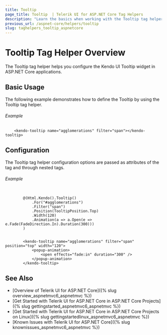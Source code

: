 ```yaml
---
title: Tooltip 
page_title: Tooltip  | Telerik UI for ASP.NET Core Tag Helpers
description: "Learn the basics when working with the Tooltip tag helper for ASP.NET Core (MVC 6 or ASP.NET Core MVC)."
previous_url: /aspnet-core/helpers/tooltip
slug: taghelpers_tooltip_aspnetcore
---
```


# Tooltip Tag Helper Overview

The Tooltip tag helper helps you configure the Kendo UI Tooltip widget in ASP.NET Core applications.

## Basic Usage

The following example demonstrates how to define the Tooltip by using the Tooltip tag helper.

###### Example

        <kendo-tooltip name="agglomerations" filter="span"></kendo-tooltip>

## Configuration

The Tooltip tag helper configuration options are passed as attributes of the tag and through nested tags.

###### Example

```tab-cshtml

        @(Html.Kendo().Tooltip()
			.For("#agglomerations")
			.Filter("span")
			.Position(TooltipPosition.Top)
			.Width(120)
			.Animation(a => a.Open(e => e.Fade(FadeDirection.In).Duration(300)))
		)
```
```tab-tagHelper

        <kendo-tooltip name="agglomerations" filter="span" position="top" width="120">
			<popup-animation>
				<open effects="fade:in" duration="300" />
			</popup-animation>
		</kendo-tooltip>
```

## See Also

* [Overview of Telerik UI for ASP.NET Core]({% slug overview_aspnetmvc6_aspnetmvc %})
* [Get Started with Telerik UI for ASP.NET Core in ASP.NET Core Projects]({% slug gettingstarted_aspnetmvc6_aspnetmvc %})
* [Get Started with Telerik UI for ASP.NET Core in ASP.NET Core Projects on Linux]({% slug gettingstartedlinux_aspnetmvc6_aspnetmvc %})
* [Known Issues with Telerik UI for ASP.NET Core]({% slug knownissues_aspnetmvc6_aspnetmvc %})
